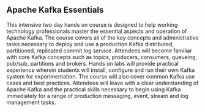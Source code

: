 ## Apache Kafka Essentials

This intensive two day hands on course is designed to help working technology professionals master the essential aspects and operation of Apache Kafka. The course covers all of the key concepts and administrative tasks necessary to deploy and use a production Kafka distributed, partitioned, replicated commit log service. Attendees will become familiar with core Kafka concepts such as topics, producers, consumers, queueing, pub/sub, partitions and brokers. Hands on labs will provide practical experience wherein students will install, configure and run their own Kafka system for experimentation. The course will also cover common Kafka use cases and best practices. Attendees will leave with a clear understanding of Apache Kafka and the practical skills necessary to begin using Kafka immediately for a range of production messaging, event, stream and log management tasks.
